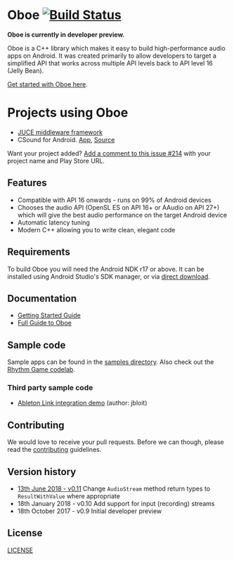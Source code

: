 # Oboe [![Build Status](https://travis-ci.org/google/oboe.svg?branch=master)](https://travis-ci.org/google/oboe)
**Oboe is currently in developer preview.**

Oboe is a C++ library which makes it easy to build high-performance audio apps on Android. It was created primarily to allow developers to target a simplified API that works across multiple API levels back to API level 16 (Jelly Bean).

[Get started with Oboe here](docs/GettingStarted.md).

# Projects using Oboe
- [JUCE middleware framework](https://juce.com/)
- CSound for Android. [App](https://play.google.com/store/apps/details?id=com.csounds.Csound6), [Source](https://github.com/gogins/csound-extended/blob/develop/CsoundForAndroid/CsoundAndroid/jni/csound_oboe.hpp)

Want your project added? [Add a comment to this issue #214](https://github.com/google/oboe/issues/214) with your project name and Play Store URL. 

## Features
- Compatible with API 16 onwards - runs on 99% of Android devices
- Chooses the audio API (OpenSL ES on API 16+ or AAudio on API 27+) which will give the best audio performance on the target Android device
- Automatic latency tuning
- Modern C++ allowing you to write clean, elegant code

## Requirements
To build Oboe you will need the Android NDK r17 or above. It can be installed using Android Studio's SDK manager, or via [direct download](https://developer.android.com/ndk/downloads/).

## Documentation
- [Getting Started Guide](docs/GettingStarted.md)
- [Full Guide to Oboe](docs/FullGuide.md)

## Sample code
Sample apps can be found in the [samples directory](samples). Also check out the [Rhythm Game codelab](https://codelabs.developers.google.com/codelabs/musicalgame-using-oboe/index.html#0).

### Third party sample code
- [Ableton Link integration demo](https://github.com/jbloit/AndroidLinkAudio) (author: jbloit)

## Contributing
We would love to receive your pull requests. Before we can though, please read the [contributing](CONTRIBUTING.md) guidelines.

## Version history

- [13th June 2018 - v0.11](https://github.com/google/oboe/pull/109) Change `AudioStream` method return types to `ResultWithValue` where appropriate
- 18th January 2018 - v0.10 Add support for input (recording) streams
- 18th October 2017 - v0.9 Initial developer preview

## License
[LICENSE](LICENSE)

